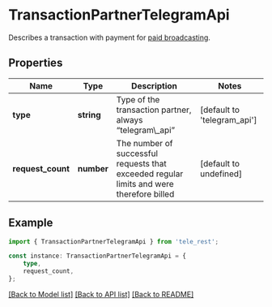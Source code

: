 # TransactionPartnerTelegramApi

Describes a transaction with payment for [paid broadcasting](https://core.telegram.org/bots/api/#paid-broadcasts).

## Properties

Name | Type | Description | Notes
------------ | ------------- | ------------- | -------------
**type** | **string** | Type of the transaction partner, always “telegram\\_api” | [default to 'telegram_api']
**request_count** | **number** | The number of successful requests that exceeded regular limits and were therefore billed | [default to undefined]

## Example

```typescript
import { TransactionPartnerTelegramApi } from 'tele_rest';

const instance: TransactionPartnerTelegramApi = {
    type,
    request_count,
};
```

[[Back to Model list]](../README.md#documentation-for-models) [[Back to API list]](../README.md#documentation-for-api-endpoints) [[Back to README]](../README.md)
